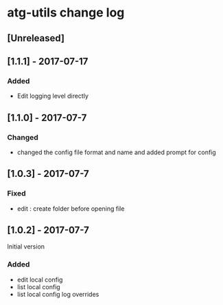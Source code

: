 # atg-utils change log

## [Unreleased]


## [1.1.1] - 2017-07-17
### Added
 - Edit logging level directly

## [1.1.0] - 2017-07-7
### Changed
 - changed the config file format and name and added prompt for config

## [1.0.3] - 2017-07-7

### Fixed
 - edit : create folder before opening file

## [1.0.2] - 2017-07-7

Initial version

### Added

 - edit local config
 - list local config
 - list local config log overrides